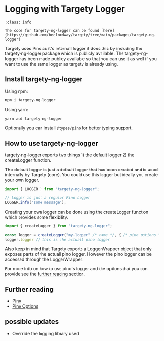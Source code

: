 # Logging with Targety Logger

```{admonition} WIP
:class: info

The code for targety-ng-logger can be found [here](https://github.com/becloudway/targety/tree/main/packages/targety-ng-logger)
```

Targety uses Pino as it's internall logger it does this by including the targety-ng-logger package which is
publicly available. The targety-ng-logger has been made publicy available so that you can use it as well if you
want to use the same logger as targety is already using.

## Install targety-ng-logger

Using npm:

```bash
npm i targety-ng-logger
```

Using yarn:
```bash
yarn add targety-ng-logger
```

Optionally you can install `@types/pino` for better typing support.

## How to use targety-ng-logger

targety-ng-logger exports two things 1) the default logger 2) the createLogger function.

The default logger is just a default logger that has been created and is used internally by Targety (core).
You could use this logger but ideally you create your own logger.

```ts
import { LOGGER } from "targety-ng-logger";

// Logger is just a regular Pino Logger
LOGGER.info("some message");
```

Creating your own logger can be done using the createLogger function which provides some flexibility.

```ts
import { createLogger } from "targety-ng-logger";

const logger = createLogger("my-logger" /* name */, { /* pino options */ })
logger.logger // this is the actuall pino logger
```

Also keep in mind that Targety exports a LoggerWrapper object that only exposes parts of the actuall pino logger.
However the pino logger can be accessed through the LoggerWrapper.

For more info on how to use pino's logger and the options that you can provide see the [further reading](#further-reading) section.

## Further reading

- [Pino](https://github.com/pinojs/pino)
- [Pino Options](https://github.com/pinojs/pino/blob/master/docs/api.md#options)

## possible updates
- Override the logging library used